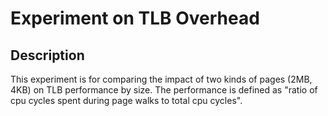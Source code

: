 # Experiment on TLB Overhead

## Description
This experiment is for comparing the impact of two kinds of pages (2MB, 4KB) on TLB performance by size.
The performance is defined as "ratio of cpu cycles spent during page walks to total cpu cycles".
